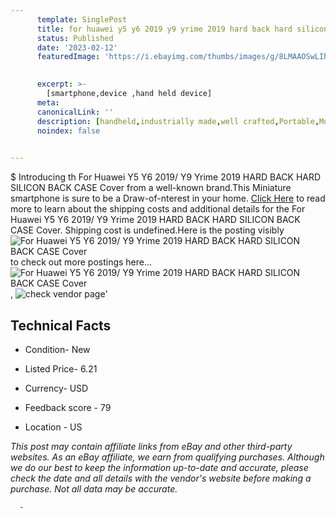 ```yaml
---
      template: SinglePost
      title: for huawei y5 y6 2019 y9 yrime 2019 hard back hard silicon back case cover
      status: Published
      date: '2023-02-12'
      featuredImage: 'https://i.ebayimg.com/thumbs/images/g/8LMAAOSwLIhdZIza/s-l225.jpg'
       

      excerpt: >-
        [smartphone,device ,hand held device]
      meta:
      canonicalLink: ''
      description: [handheld,industrially made,well crafted,Portable,Mobile,Compact,Convenient,Lightweight,Maneuverable,Man-portable,Miniature,Carriable,Hand-held,Light,Holdable,Transportable,Mobile device,Pocket-sized,On-the-go,Wireless,Cordless,Compact size,Convenient size, smartphone,device ,hand held device]
      noindex: false
      

---
```

$
      Introducing th For Huawei Y5 Y6 2019/ Y9 Yrime 2019 HARD BACK HARD SILICON BACK CASE Cover from a well-known brand.This Miniature smartphone is sure to be a Draw-of-nterest in your home. [Click Here](https://www.ebay.com/itm/334586326980?hash=item4de6e62fc4%3Ag%3A8LMAAOSwLIhdZIza&mkevt=1&mkcid=1&mkrid=711-53200-19255-0&campid=%253CePNCampaignId%253E&customid=%253CreferenceId%253E&toolid=10049) to read more to learn about the shipping costs and additional details for the For Huawei Y5 Y6 2019/ Y9 Yrime 2019 HARD BACK HARD SILICON BACK CASE Cover. Shipping cost is undefined.Here is the posting visibly ![For Huawei Y5 Y6 2019/ Y9 Yrime 2019 HARD BACK HARD SILICON BACK CASE Cover](https://i.ebayimg.com/thumbs/images/g/8LMAAOSwLIhdZIza/s-l225.jpg) to check out more postings here... ![For Huawei Y5 Y6 2019/ Y9 Yrime 2019 HARD BACK HARD SILICON BACK CASE Cover](https://i.ebayimg.com/images/g/8LMAAOSwLIhdZIza/s-l225.jpg), ![check vendor page](https://origin-galleryplus.ebayimg.com/ws/web/334586326980_2_0_1/225x225.jpg,https://origin-galleryplus.ebayimg.com/ws/web/334586326980_3_0_1/225x225.jpg,https://origin-galleryplus.ebayimg.com/ws/web/334586326980_4_0_1/225x225.jpg,https://origin-galleryplus.ebayimg.com/ws/web/334586326980_5_0_1/225x225.jpg,https://origin-galleryplus.ebayimg.com/ws/web/334586326980_6_0_1/225x225.jpg)'

      

 ## Technical Facts 



     
      

 - Condition- New 


      

 - Listed Price- 6.21 


      

 - Currency- USD 


      

 - Feedback score - 79 


      

 - Location - US 


      
      

 *_This post may contain affiliate links from eBay and other third-party websites. As an eBay affiliate, we earn from qualifying purchases. Although we do our best to keep the information up-to-date and accurate, please check the date and all details with the vendor's website before making a purchase. Not all data may be accurate._*




      -
